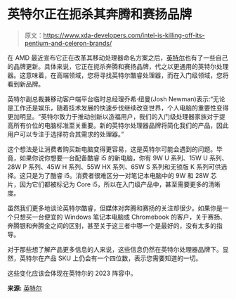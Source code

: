 # 英特尔正在扼杀其奔腾和赛扬品牌

> 原文：<https://www.xda-developers.com/intel-is-killing-off-its-pentium-and-celeron-brands/>

在 AMD 最近宣布它正在改革其移动处理器命名方案之后，[英特尔](https://www.xda-developers.com/best-intel-cpu/)也有了一些自己的品牌更新。具体来说，它正在扼杀奔腾和赛扬品牌，代之以更通用的英特尔处理器。这意味着，在高端领域，您将寻找英特尔酷睿处理器，而在入门级领域，您将看到新品牌。

英特尔副总裁兼移动客户端平台临时总经理乔希·纽曼(Josh Newman)表示:“无论是工作还是娱乐，随着技术发展的快速步伐继续改变世界，个人电脑的重要性变得更加明显。“英特尔致力于推动创新以造福用户，我们的入门级处理器家族对于提高所有价位的电脑标准至关重要。新的英特尔处理器品牌将简化我们的产品，因此用户可以专注于选择符合其需求的处理器。”

这个想法是让消费者购买新电脑变得更容易，这是英特尔可能会遇到的问题。毕竟，如果你说你想要一台配备酷睿 i5 的新电脑，你有 9W U 系列、15W U 系列、28W P 系列、45W H 系列、55W HX 系列、65W S 系列和无锁版 K 系列可供选择。这只是为了酷睿 i5。消费者很难区分一对笔记本电脑中的 9W 和 28W 芯片，因为它们都被标记为 Core i5，所以在入门级产品中，甚至需要更多的清晰度。

虽然我们更多地谈论英特尔酷睿，但媒体对奔腾和赛扬的关注却很少。如果你是一个只想买一台便宜的 Windows 笔记本电脑或 Chromebook 的客户，关于赛扬、奔腾银和奔腾金之间的区别，甚至关于这三者中哪一个是最好的，没有太多的指导。

对于那些想了解产品更多信息的人来说，这些信息仍然在英特尔处理器品牌下。显然，英特尔在产品 SKU 上仍会有一个四位数，表示您需要知道的一切。

这些变化应该会体现在英特尔的 2023 阵容中。

**来源:** [英特尔](https://www.intel.com/content/www/us/en/newsroom/news/welcome-the-new-intel-processor.html)